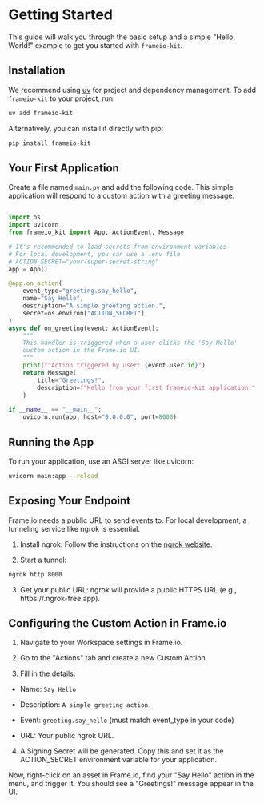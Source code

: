 # Getting Started

This guide will walk you through the basic setup and a simple "Hello, World!" example to get you started with `frameio-kit`.

## Installation

We recommend using [uv](https://docs.astral.sh/uv/) for project and dependency management. To add `frameio-kit` to your project, run:

```bash
uv add frameio-kit
```

Alternatively, you can install it directly with pip:

```bash
pip install frameio-kit
```

## Your First Application

Create a file named `main.py` and add the following code. This simple application will respond to a custom action with a greeting message.

```python

import os
import uvicorn
from frameio_kit import App, ActionEvent, Message

# It's recommended to load secrets from environment variables
# For local development, you can use a .env file
# ACTION_SECRET="your-super-secret-string"
app = App()

@app.on_action(
    event_type="greeting.say_hello",
    name="Say Hello",
    description="A simple greeting action.",
    secret=os.environ["ACTION_SECRET"]
)
async def on_greeting(event: ActionEvent):
    """
    This handler is triggered when a user clicks the 'Say Hello'
    custom action in the Frame.io UI.
    """
    print(f"Action triggered by user: {event.user.id}")
    return Message(
        title="Greetings!",
        description=f"Hello from your first frameio-kit application!"
    )

if __name__ == "__main__":
    uvicorn.run(app, host="0.0.0.0", port=8000)
```

## Running the App

To run your application, use an ASGI server like uvicorn:

```bash
uvicorn main:app --reload
```

## Exposing Your Endpoint

Frame.io needs a public URL to send events to. For local development, a tunneling service like ngrok is essential.

1. Install ngrok: Follow the instructions on the [ngrok website](https://ngrok.com/download).

2. Start a tunnel:

```bash
ngrok http 8000
```

3. Get your public URL: ngrok will provide a public HTTPS URL (e.g., https://<unique-id>.ngrok-free.app).

## Configuring the Custom Action in Frame.io

1. Navigate to your Workspace settings in Frame.io.

2. Go to the "Actions" tab and create a new Custom Action.

3. Fill in the details:

- Name: `Say Hello`

- Description: `A simple greeting action.`

- Event: `greeting.say_hello` (must match event_type in your code)

- URL: Your public ngrok URL.

4. A Signing Secret will be generated. Copy this and set it as the ACTION_SECRET environment variable for your application.

Now, right-click on an asset in Frame.io, find your "Say Hello" action in the menu, and trigger it. You should see a "Greetings!" message appear in the UI.

